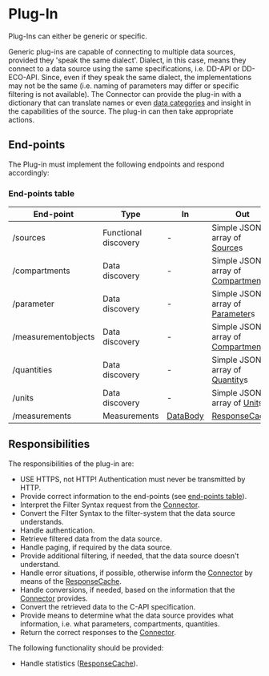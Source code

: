 ﻿# Plug-In

Plug-Ins can either be generic or specific.

Generic plug-ins are capable of connecting to multiple data sources, provided they 'speak the same dialect'.
Dialect, in this case, means they connect to a data source using the same specifications, i.e. DD-API or DD-ECO-API.
Since, even if they speak the same dialect, the implementations may not be the same (i.e. naming of parameters may differ or specific filtering is not available).
The Connector can provide the plug-in with a dictionary that can translate names or even [data categories](/specifications/formats/data-categories.md) and insight in the capabilities of the source. The plug-in can then take appropriate actions.

## End-points

The Plug-in must implement the following endpoints and respond accordingly:

### End-points table
| End-point           | Type                 | In                                               | Out                                                                         |
|---------------------|----------------------|--------------------------------------------------|-----------------------------------------------------------------------------|
| /sources            | Functional discovery | -                                                | Simple JSON array of [Source](/specifications/formats/source.md)s           |
| /compartments       | Data discovery       | -                                                | Simple JSON array of [Compartment](/specifications/formats/compartment.md)s |
| /parameter          | Data discovery       | -                                                | Simple JSON array of [Parameter](/specifications/formats/parameter.md)s     |
| /measurementobjects | Data discovery       | -                                                | Simple JSON array of [Compartment](/specifications/formats/compartment.md)s |
| /quantities         | Data discovery       | -                                                | Simple JSON array of [Quantity](/specifications/formats/quantity.md)s       |
| /units              | Data discovery       | -                                                | Simple JSON array of [Unit](/specifications/formats/unit.md)s               |
| /measurements       | Measurements         | [DataBody](/specifications/formats/data-body.md) | [ResponseCache](/specifications/formats/response-cache.md)                  |

## Responsibilities

The responsibilities of the plug-in are:

- USE HTTPS, not HTTP! Authentication must never be transmitted by HTTP.
- Provide correct information to the end-points (see [end-points table](#end-points-table)).
- Interpret the Filter Syntax request from the [Connector](/architecture/connector.md).
- Convert the Filter Syntax to the filter-system that the data source understands.
- Handle authentication.
- Retrieve filtered data from the data source.
- Handle paging, if required by the data source.
- Provide additional filtering, if needed, that the data source doesn't understand.
- Handle error situations, if possible, otherwise inform the [Connector](/architecture/connector.md) by means of the [ResponseCache](/specifications/formats/response-cache.md).
- Handle conversions, if needed, based on the information that the [Connector](/architecture/connector.md) provides.
- Convert the retrieved data to the C-API specification.
- Provide means to determine what the data source provides what information, i.e. what parameters, compartments, quantities.
- Return the correct responses to the [Connector](/architecture/connector.md).

The following functionality should be provided:

- Handle statistics ([ResponseCache](/specifications/formats/response-cache.md)).
